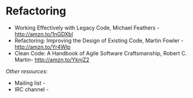 Refactoring
===========

- Working Effectively with Legacy Code, Michael Feathers - http://amzn.to/1nGDXbl
- Refactoring: Improving the Design of Existing Code, Martin Fowler - http://amzn.to/Yr4Wlp
- Clean Code: A Handbook of Agile Software Craftsmanship, Robert C. Martin- http://amzn.to/YknjZ2

*Other resources:*

- Mailing list -
- IRC channel -